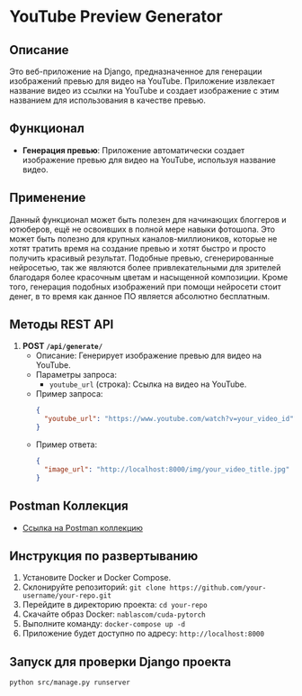 # YouTube Preview Generator

## Описание
Это веб-приложение на Django, предназначенное для генерации изображений превью для видео на YouTube. Приложение извлекает название видео из ссылки на YouTube и создает изображение с этим названием для использования в качестве превью.

## Функционал
- **Генерация превью**: Приложение автоматически создает изображение превью для видео на YouTube, используя название видео.

## Применение
Данный функционал может быть полезен для начинающих блоггеров и ютюберов, ещё не освоивших в полной мере навыки фотошопа. Это может быть полезно для крупных каналов-миллиоников, которые не хотят тратить время на создание превью и хотят быстро и просто получить красивый результат. Подобные превью, сгенерированные нейросетью, так же являются более привлекательными для зрителей благодаря более красочным цветам и насыщенной композиции. Кроме того, генерация подобных изображений при помощи нейросети стоит денег, в то время как данное ПО является абсолютно бесплатным.

## Методы REST API
1. **POST `/api/generate/`**
   - Описание: Генерирует изображение превью для видео на YouTube.
   - Параметры запроса:
     - `youtube_url` (строка): Ссылка на видео на YouTube.
   - Пример запроса:
     ```json
     {
       "youtube_url": "https://www.youtube.com/watch?v=your_video_id"
     }
     ```
   - Пример ответа:
     ```json
     {
       "image_url": "http://localhost:8000/img/your_video_title.jpg"
     }
     ```

## Postman Коллекция
- [Ссылка на Postman коллекцию](https://api.postman.com/collections/14852565-9b013a80-4f7d-420b-8d89-b4cb8500a2f6?access_key=PMAT-01HGF2F9PRT1FVVF0YDHHZZDJ3)

## Инструкция по развертыванию
1. Установите Docker и Docker Compose.
2. Склонируйте репозиторий: `git clone https://github.com/your-username/your-repo.git`
3. Перейдите в директорию проекта: `cd your-repo`
4. Скачайте образ Docker: `nablascom/cuda-pytorch`
5. Выполните команду: `docker-compose up -d`
6. Приложение будет доступно по адресу: `http://localhost:8000`

## Запуск для проверки Django проекта
```
python src/manage.py runserver
```
